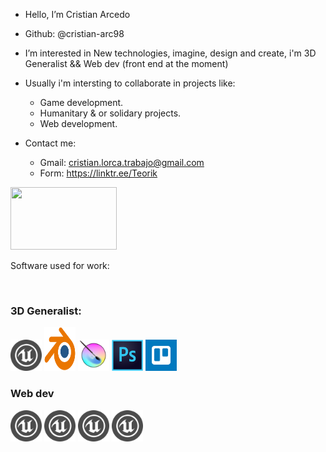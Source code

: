 - Hello, I’m Cristian Arcedo
- Github: @cristian-arc98

- I’m interested in New technologies, imagine, design and create, i'm 3D Generalist && Web dev (front end at the moment)

- Usually i'm intersting to collaborate in projects like:
   + Game development.
   + Humanitary & or solidary projects.
   + Web development.

- Contact me:
   + Gmail: cristian.lorca.trabajo@gmail.com
   + Form: https://linktr.ee/Teorik

<img src="https://1000marcas.net/wp-content/uploads/2020/03/logo-united-nations.png" width="170" height="100" />

Software used for work: 
<!-- -->
</br>
<h3>3D Generalist:</h3>
<img src="./readme_content/ue.png" width="50" height="50" />
<img src="./readme_content/blender.png" width="50" height="70" />
<img src="./readme_content/krita.png" width="50" height="50" />
<img src="./readme_content/photoshop.png" width="50" height="50" />
<img src="./readme_content/trello.png" width="50" height="50" />

<h3>Web dev</h3>
<img src="./readme_content/ue.png" width="50" height="50" />
<img src="./readme_content/ue.png" width="50" height="50" />
<img src="./readme_content/ue.png" width="50" height="50" />
<img src="./readme_content/ue.png" width="50" height="50" />
<!---
cristian-arc98/cristian-arc98 is a ✨ special ✨ repository because its `README.md` (this file) appears on your GitHub profile.
You can click the Preview link to take a look at your changes.
--->
